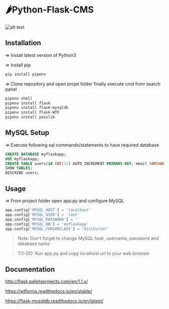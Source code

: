 # &#127798;Python-Flask-CMS
![alt text]()

## Installation
=> Install latest version of Python3

=> Install pip 
```bash
pip install pipenv
```
=> Clone repository and open projet folder finally execute cmd from search panel 
```bash
pipenv shell
pipenv install flask
pipenv install flask-mysqldb
pipenv install flask-WTF
pipenv install passlib
```

## MySQL Setup
=> Execute following sql commands/statements to have required database
```sql
CREATE DATABASE myflaskapp;
USE myflaskapp;
CREATE TABLE users(id INT(11) AUTO_INCREMENT PRIMARY KEY, email VARCHAR(100), password VARCHAR(100), register_date TIMESTAMP DEFAULT CURRENT_TIMESTAMP);
SHOW TABLES;
DESCRIBE users;
```

## Usage
=> From project folder open app.py and configure MySQL
```python
app.config['MYSQL_HOST'] = 'localhost'
app.config['MYSQL_USER'] = 'root'
app.config['MYSQL_PASSWORD'] = ''
app.config['MYSQL_DB'] = 'myflaskapp'
app.config['MYSQL_CURSORCLASS'] = 'DictCursor'
```
>Note: Don't forget to change MySQL host, username, password and database name

>TO-DO: Run app.py and copy localhost url to your web browser

## Documentation
http://flask.palletsprojects.com/en/1.1.x/

https://wtforms.readthedocs.io/en/stable/

https://flask-mysqldb.readthedocs.io/en/latest/
